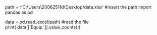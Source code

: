 path = r'C:\Users\20062511d\Desktop/data.xlsx'  #insert the path 
import pandas as pd   

data = pd.read_excel(path)  #read the file  
print( data[['Equip.']].value_counts()) 
